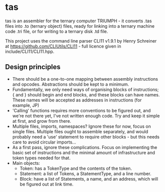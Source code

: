# tas

tas is an assembler for the ternary computer TRIUMPH - it converts .tas files into .to (ternary object) files, ready for linking into a ternary machine code .tri file, or for writing to a ternary disk .td file.

This project uses the command line parser CLI11 v1.9.1 by Henry Schreiner at https://github.com/CLIUtils/CLI11 - full licence given in include/CLI11/CLI11.hpp.

## Design principles

- There should be a one-to-one mapping between assembly instructions and opcodes. Abstractions should be kept to a minimum.
- Fundamentally, we only need ways of organising blocks of instructions; { and } should begin and end blocks, and these blocks can have names. These names will be accepted as addresses in instructions (for example, JP)
- 'Calling' functions requires more conventions to be figured out, and we're not there yet, I've not written enough code. Try and keep it simple at first, and grow from there.
- Multiple files, imports, namespaces? Ignore these for now, focus on single files. Multiple files ought to assemble separately, and would probably need a 'use' statement to require other blocks - but this needs care to avoid circular imports...
- As a first pass, ignore these complications. Focus on implementing the basic set of instructions and the minimal amount of infrastructure and token types needed for that.
- Main objects:
    * Token: has a TokenType and the contents of the token.
    * Statement: a list of Tokens, a StatementType, and a line number.
    * Block: have a list of Statements, a name, and an address, which will be figured out at link time.